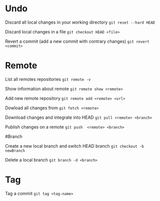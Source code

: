 # Undo
 
Discard all local changes in your working directory
`git reset --hard HEAD`

Discard local changes in a file
`git checkout HEAD <file>`

Revert a commit (add a new commit with contrary changes)
`git revert <commit>`

# Remote

List all remotes repositories
`git remote -v`

Show information about remote
`git remote show <remote>`

Add new remote repository
`git remote add <remote> <url>`

Dowload all changes from <remote>
`git fetch <remote>`

Download changes and integrate into HEAD
`git pull <remote> <branch>`

Publish changes on a remote
`git push  <remote> <branch>`

#Branch

Create a new local branch and switch HEAD branch
`git checkout -b newBranch`

Delete a local branch
`git branch -d <branch>`

# Tag

Tag a commit
`git tag <tag-name>`